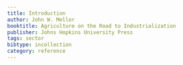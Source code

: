 ```yaml
---
title: Introduction
author: John W. Mellor
booktitle: Agriculture on the Road to Industrialization
publisher: Johns Hopkins University Press
tags: sector
bibtype: incollection
category: reference
---
```

